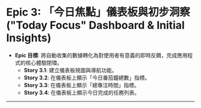 # Epic 3: 「今日焦點」儀表板與初步洞察 ("Today Focus" Dashboard & Initial Insights)
* **Epic 目標**: 將自動收集的數據轉化為對使用者有意義的即時反饋，完成應用程式的核心體驗閉環。
    * **Story 3.1**: 建立儀表板視圖與導航功能。
    * **Story 3.2**: 在儀表板上顯示「今日番茄鐘總數」指標。
    * **Story 3.3**: 在儀表板上顯示「總專注時間」指標。
    * **Story 3.4**: 在儀表板上顯示今日完成的任務列表。

---
